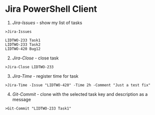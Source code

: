 Jira PowerShell Client
=====================


1) *Jira-Issues* - show my list of tasks

```
>Jira-Issues

LIDTWO-233 Task1
LIDTWO-233 Task2
LIDTWO-420 Bug12
```

2) *Jira-Close* - close task

```
>Jira-Close LIDTWO-233
```

3) *Jira-Time* - register time for task

```
>Jira-Time -Issue "LIDTWO-420" -Time 2h -Comment "Just a test fix"
```

4) *Git-Commit* - clone with the selected task key and description as a message

```
>Git-Commit "LIDTWO-233 Task1"
```
